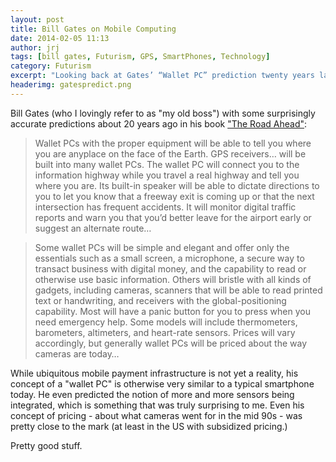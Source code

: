 ```yaml
---
layout: post
title: Bill Gates on Mobile Computing
date: 2014-02-05 11:13
author: jrj
tags: [bill gates, Futurism, GPS, SmartPhones, Technology]
category: Futurism
excerpt: "Looking back at Gates’ “Wallet PC” prediction twenty years later…"
headerimg: gatespredict.png
---
```

<!---
![Gates Predictions](/assets/postheads/gatespredict.png "Gates Predictions")
-->

Bill Gates (who I lovingly refer to as "my old boss") with some surprisingly accurate predictions about 20 years ago in his book ["The Road Ahead"][1]:

> Wallet PCs with the proper equipment will be able to tell you where you are anyplace on the face of the Earth. GPS receivers… will be built into many wallet PCs. The wallet PC will connect you to the information highway while you travel a real highway and tell you where you are. Its built-in speaker will be able to dictate directions to you to let you know that a freeway exit is coming up or that the next intersection has frequent accidents. It will monitor digital traffic reports and warn you that you’d better leave for the airport early or suggest an alternate route…

> Some wallet PCs will be simple and elegant and offer only the essentials such as a small screen, a microphone, a secure way to transact business with digital money, and the capability to read or otherwise use basic information. Others will bristle with all kinds of gadgets, including cameras, scanners that will be able to read printed text or handwriting, and receivers with the global-positioning capability. Most will have a panic button for you to press when you need emergency help. Some models will include thermometers, barometers, altimeters, and heart-rate sensors. Prices will vary accordingly, but generally wallet PCs will be priced about the way cameras are today…

While ubiquitous mobile payment infrastructure is not yet a reality, his concept of a "wallet PC" is otherwise very similar to a typical smartphone today. He even predicted the notion of more and more sensors being integrated, which is something that was truly surprising to me. Even his concept of pricing - about what cameras went for in the mid 90s - was pretty close to the mark (at least in the US with subsidized pricing.)

Pretty good stuff.

[1]: http://amzn.to/1M1ofGf

